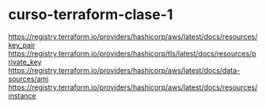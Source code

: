 # curso-terraform-clase-1

https://registry.terraform.io/providers/hashicorp/aws/latest/docs/resources/key_pair
https://registry.terraform.io/providers/hashicorp/tls/latest/docs/resources/private_key
https://registry.terraform.io/providers/hashicorp/aws/latest/docs/data-sources/ami
https://registry.terraform.io/providers/hashicorp/aws/latest/docs/resources/instance